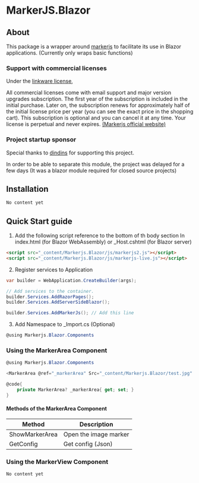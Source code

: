 # MarkerJS.Blazor

## About

This package is a wrapper around [markerjs](https://github.com/ailon/markerjs2) to facilitate its use in Blazor applications.
(Currently only wraps basic functions)

### Support with commercial licenses

Under the [linkware license](https://github.com/ailon/markerjs2/blob/master/LICENSE),

All commercial licenses come with email support and major version upgrades subscription. The first year of the subscription is included in the initial purchase. Later on, the subscription renews for approximately half of the initial license price per year (you can see the exact price in the shopping cart). This subscription is optional and you can cancel it at any time. Your license is perpetual and never expires. [(Markerjs official website)](https://markerjs.com/buy)

### Project startup sponsor

Special thanks to [dindins](https://github.com/dindins) for supporting this project.

In order to be able to separate this module, the project was delayed for a few days
 (It was a blazor module required for closed source projects)
 

## Installation

```bash
No content yet
```

## Quick Start guide

1. Add the following script reference to the bottom of th body section 
In index.html (for Blazor WebAssembly) or _Host.cshtml (for Blazor server)

```html
<script src="_content/Markerjs.Blazor/js/markerjs2.js"></script>
<script src="_content/Markerjs.Blazor/js/markerjs-live.js"></script>
```

2. Register services to Application

```C#
var builder = WebApplication.CreateBuilder(args);

// Add services to the container.
builder.Services.AddRazorPages();
builder.Services.AddServerSideBlazor();

builder.Services.AddMarkerJs(); // Add this line
```

3. Add Namespace to _Import.cs (Optional)

```C#
@using Markerjs.Blazor.Components
```

### Using the MarkerArea Component

```C#
@using Markerjs.Blazor.Components

<MarkerArea @ref="_markerArea" Src="_content/Markerjs.Blazor/test.jpg" Class="img-fluid" Style="max-width:50%;" JsonText="@JsonText"/>

@code{
    private MarkerArea? _markerArea{ get; set; }
}
```

#### Methods of the MarkerArea Component

|Method|Description|
|---|---|
|ShowMarkerArea|Open the image marker|
|GetConfig|Get config (Json)|

### Using the MarkerView Component

```bash
No content yet
```
